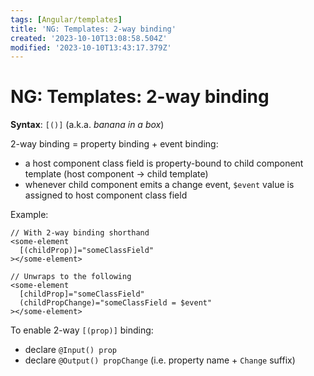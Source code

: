 ```yaml
---
tags: [Angular/templates]
title: 'NG: Templates: 2-way binding'
created: '2023-10-10T13:08:58.504Z'
modified: '2023-10-10T13:43:17.379Z'
---
```


# NG: Templates: 2-way binding

**Syntax**: `[()]` (a.k.a. _banana in a box_)

2-way binding = property binding + event binding:
- a host component class field is property-bound to child component template (host component -> child template)
- whenever child component emits a change event, `$event` value is assigned to host component class field

Example:
```
// With 2-way binding shorthand
<some-element 
  [(childProp)]="someClassField"
></some-element>

// Unwraps to the following
<some-element
  [childProp]="someClassField"
  (childPropChange)="someClassField = $event"
></some-element>
```

To enable 2-way `[(prop)]` binding:
- declare `@Input() prop`
- declare `@Output() propChange` (i.e. property name + `Change` suffix)

